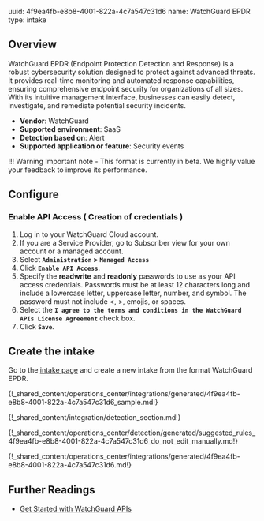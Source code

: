 uuid: 4f9ea4fb-e8b8-4001-822a-4c7a547c31d6
name: WatchGuard EPDR
type: intake

## Overview

WatchGuard EPDR (Endpoint Protection Detection and Response) is a robust cybersecurity solution designed to protect against advanced threats. 
It provides real-time monitoring and automated response capabilities, ensuring comprehensive endpoint security for organizations of all sizes. With its intuitive management interface, businesses can easily detect, investigate, and remediate potential security incidents.

- **Vendor**: WatchGuard
- **Supported environment**: SaaS
- **Detection based on**: Alert
- **Supported application or feature**: Security events

!!! Warning
    Important note - This format is currently in beta. We highly value your feedback to improve its performance.

## Configure

### Enable API Access ( Creation of credentials )

1. Log in to your WatchGuard Cloud account.
2. If you are a Service Provider, go to Subscriber view for your own account or a managed account.
3. Select **`Administration` > `Managed Access`**
4. Click **`Enable API Access`**.
5. Specify the **readwrite** and **readonly** passwords to use as your API access credentials. Passwords must be at least 12 characters long and include a lowercase letter, uppercase letter, number, and symbol. The password must not include <, >, emojis, or spaces.
6. Select the **`I agree to the terms and conditions in the WatchGuard APIs License Agreement`** check box.
7. Click **`Save`**.

## Create the intake

Go to the [intake page](https://app.sekoia.io/operations/intakes) and create a new intake from the format WatchGuard EPDR.

{!_shared_content/operations_center/integrations/generated/4f9ea4fb-e8b8-4001-822a-4c7a547c31d6_sample.md!}

{!_shared_content/integration/detection_section.md!}

{!_shared_content/operations_center/detection/generated/suggested_rules_4f9ea4fb-e8b8-4001-822a-4c7a547c31d6_do_not_edit_manually.md!}

{!_shared_content/operations_center/integrations/generated/4f9ea4fb-e8b8-4001-822a-4c7a547c31d6.md!}

## Further Readings
- [Get Started with WatchGuard APIs](https://www.watchguard.com/help/docs/API/Content/en-US/api_get_started/get_started.html)
